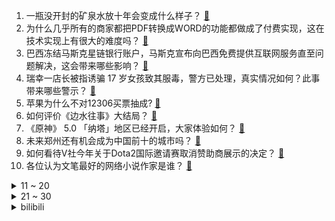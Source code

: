 1. 一瓶没开封的矿泉水放十年会变成什么样子？ [:link:](https://www.zhihu.com/question/665693306)
2. 为什么几乎所有的商家都把PDF转换成WORD的功能都做成了付费实现，这在技术实现上有很大的难度吗？ [:link:](https://www.zhihu.com/question/462704654)
3. 巴西冻结马斯克星链银行账户，马斯克宣布向巴西免费提供互联网服务直至问题解决，这会带来哪些影响？ [:link:](https://www.zhihu.com/question/665694783)
4. 瑞幸一店长被指诱骗 17 岁女孩致其服毒，警方已处理，真实情况如何？此事带来哪些警示？ [:link:](https://www.zhihu.com/question/665787016)
5. 苹果为什么不对12306买票抽成? [:link:](https://www.zhihu.com/question/665800531)
6. 如何评价《边水往事》大结局？ [:link:](https://www.zhihu.com/question/665595533)
7. 《原神》 5.0 「纳塔」地区已经开启，大家体验如何？ [:link:](https://www.zhihu.com/question/665510261)
8. 未来郑州还有机会成为中国前十的城市吗？ [:link:](https://www.zhihu.com/question/662460737)
9. 如何看待V社今年关于Dota2国际邀请赛取消赞助商展示的决定？ [:link:](https://www.zhihu.com/question/665496155)
10. 各位认为文笔最好的网络小说作家是谁？ [:link:](https://www.zhihu.com/question/660417619)
<details>
<summary>11 ~ 20</summary>

11. 为什么越来越多的人不想找工作了，在家待业？ [:link:](https://www.zhihu.com/question/660333421)
12. 男子入职 2 天拒绝周末加班被辞退，耗时 1 年多与公司连打 5 场官司全赢，如何从法律角度解读？ [:link:](https://www.zhihu.com/question/665790183)
13. 如何评价《黑神话：悟空》中哪吒的形象？ [:link:](https://www.zhihu.com/question/665621277)
14. 小天才手表应用称「中国人最虚伪」，官方回应「下架小度 App」，此事暴露出哪些问题？如何加强监管？ [:link:](https://www.zhihu.com/question/665718966)
15. 为什么外星科幻电影很多都喜欢虫族的社会结构? [:link:](https://www.zhihu.com/question/52318027)
16. 杨戬代替悟能，哪吒代替悟净，取经可以不找外援吗？ [:link:](https://www.zhihu.com/question/665404731)
17. 山西一血站称学生两个半月献四次血浆可获得 200 元助学补助，当地卫健局「合法合规 」，具体情况如何？ [:link:](https://www.zhihu.com/question/665415916)
18. 山东省体育局回应「孙颖莎来者不善」争议表述，「系被恶意解读」，如何看待这一表述？ [:link:](https://www.zhihu.com/question/665718789)
19. 美国一波音客机维修时爆胎，致 2 死 1 伤，如何看待美国波音客机事故频发？ [:link:](https://www.zhihu.com/question/665505052)
20. 宗馥莉接任娃哈哈集团董事长，如何看待此事？对娃哈哈发展会带来哪些影响？ [:link:](https://www.zhihu.com/question/665797084)
</details>
<details>
<summary>21 ~ 30</summary>

21. 16 岁女孩晚上离家出走，知情人称「已经轻生，在河里找到遗体」，具体情况如何？怎样避免类似悲剧？ [:link:](https://www.zhihu.com/question/665587653)
22. 你听过「故意缩短使用寿命」的设计吗，你身边哪些东西有这个嫌疑？ [:link:](https://www.zhihu.com/question/661210634)
23. 如何看待朋友圈里一直在旅行的人？ [:link:](https://www.zhihu.com/question/451744977)
24. 为什么猎豹比一般的猫科动物更为亲人一点？ [:link:](https://www.zhihu.com/question/431741784)
25. 入职了新公司感觉很奇怪，哪位大牛能帮我解解疑惑？这公司我能呆下去吗？ [:link:](https://www.zhihu.com/question/664650537)
26. 为什么昆汀、诺兰等这么热衷胶片摄影技术？胶片摄影比目前最先进的数码摄影质量更高？ [:link:](https://www.zhihu.com/question/24696635)
27. 为什么某些教师教学水平很高，就是教学成绩次次垫底？ [:link:](https://www.zhihu.com/question/624420525)
28. 现在陕西人还是当年汉唐时期的陕西人吗？ [:link:](https://www.zhihu.com/question/440034654)
29. 怎么样判断一个女生能不能追? [:link:](https://www.zhihu.com/question/665558069)
30. 如何看待董宇辉回应与作家李娟访谈风波? [:link:](https://www.zhihu.com/question/665496994)
</details><details>
<summary>bilibili</summary>

</details>
